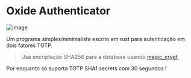 # Oxide Authenticator
![image](https://i.imgur.com/9evh3oc.jpg)

Um programa simples/minimalista escrito em rust para autenticação em dois fatores TOTP.

> Usa encriptação SHA256 para a database usando [magic_crypt](https://github.com/magiclen/rust-magiccrypt/).

Por enquanto só suporta TOTP SHA1 secrets com 30 segundos !